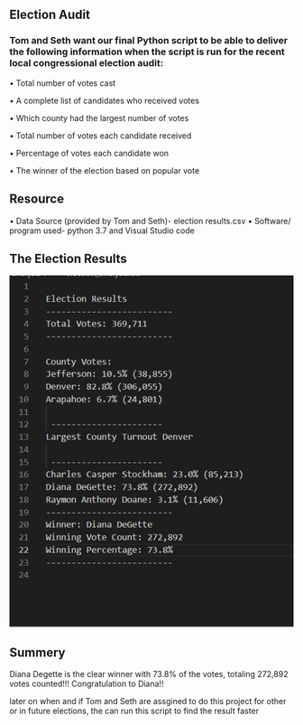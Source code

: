 ## Election Audit

### Tom and Seth want our final Python script to be able to deliver the following information when the script is run for the recent local congressional election audit:

•	Total number of votes cast

•	A complete list of candidates who received votes

•	Which county had the largest number of votes

•	Total number of votes each candidate received

•	Percentage of votes each candidate won

•	The winner of the election based on popular vote


## Resource 
•	Data Source (provided by Tom and Seth)- election results.csv
•	Software/ program used- python 3.7 and Visual Studio code

## The Election Results

![Results](Results.png)

## Summery 
Diana Degette is the clear winner with 73.8% of the votes, totaling 272,892 votes counted!!!
Congratulation to Diana!!

later on when and if Tom and Seth are assgined to do this project for other or in future elections, the can run this script to find the result faster
